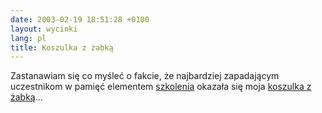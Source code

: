 ```yaml
---
date: 2003-02-19 18:51:28 +0100
layout: wycinki
lang: pl
title: Koszulka z żabką
---
```


Zastanawiam się co myśleć o fakcie, że najbardziej zapadającym uczestnikom w pamięć elementem [szkolenia](/preaching-on 'wycinek „Preaching on”') okazała się moja [koszulka z żabką](wycinki/chastell-nie-kuma.jpg 'chastell nie kuma')…
